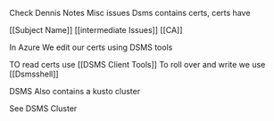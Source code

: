 Check Dennis Notes Misc issues
Dsms contains certs, certs have

[[Subject Name]]
[[intermediate Issues]]
[[CA]]

In Azure We edit our certs using DSMS tools

TO read certs use [[DSMS Client Tools]]
To roll over and write we use [[Dsmsshell]]



DSMS Also contains a kusto cluster 

See DSMS Cluster

